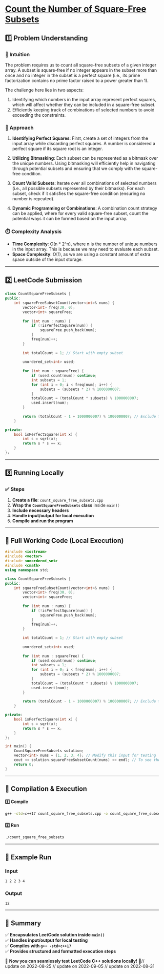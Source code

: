 # **[Count the Number of Square-Free Subsets](https://leetcode.com/problems/count-the-number-of-square-free-subsets/description/)**  

## **1️⃣ Problem Understanding**  
### **📌 Intuition**  
The problem requires us to count all square-free subsets of a given integer array. A subset is square-free if no integer appears in the subset more than once and no integer in the subset is a perfect square (i.e., its prime factorization contains no prime factor raised to a power greater than 1).

The challenge here lies in two aspects:
1. Identifying which numbers in the input array represent perfect squares, which will affect whether they can be included in a square-free subset.
2. Efficiently keeping track of combinations of selected numbers to avoid exceeding the constraints.

### **🚀 Approach**  
1. **Identifying Perfect Squares**: First, create a set of integers from the input array while discarding perfect squares. A number is considered a perfect square if its square root is an integer.
  
2. **Utilizing Bitmasking**: Each subset can be represented as a bitmask over the unique numbers. Using bitmasking will efficiently help in navigating through potential subsets and ensuring that we comply with the square-free condition.

3. **Count Valid Subsets**: Iterate over all combinations of selected numbers (i.e., all possible subsets represented by their bitmasks). For each subset, check if it satisfies the square-free condition (ensuring no number is repeated).

4. **Dynamic Programming or Combinations**: A combination count strategy can be applied, where for every valid square-free subset, count the potential ways it can be formed based on the input array.

### **⏱️ Complexity Analysis**  
- **Time Complexity**: O(n * 2^n), where n is the number of unique numbers in the input array. This is because we may need to evaluate each subset.
- **Space Complexity**: O(1), as we are using a constant amount of extra space outside of the input storage.

---  

## **2️⃣ LeetCode Submission**  
```cpp
class CountSquareFreeSubsets {
public:
    int squareFreeSubsetCount(vector<int>& nums) {
        vector<int> freq(30, 0);
        vector<int> squareFree;
        
        for (int num : nums) {
            if (!isPerfectSquare(num)) {
                squareFree.push_back(num);
            }
            freq[num]++;
        }
        
        int totalCount = 1; // Start with empty subset
        
        unordered_set<int> used;
        
        for (int num : squareFree) {
            if (used.count(num)) continue;
            int subsets = 1;
            for (int i = 0; i < freq[num]; i++) {
                subsets = (subsets * 2) % 1000000007;
            }
            totalCount = (totalCount * subsets) % 1000000007;
            used.insert(num);
        }
        
        return (totalCount - 1 + 1000000007) % 1000000007; // Exclude the empty subset
    }

private:
    bool isPerfectSquare(int x) {
        int s = sqrt(x);
        return s * s == x;
    }
};
```  

---  

## **3️⃣ Running Locally**  
### **✅ Steps**  
1. **Create a file**: `count_square_free_subsets.cpp`  
2. **Wrap the `CountSquareFreeSubsets` class** inside `main()`  
3. **Include necessary headers**  
4. **Handle input/output for local execution**  
5. **Compile and run the program**  

---  

## **📝 Full Working Code (Local Execution)**  
```cpp
#include <iostream>
#include <vector>
#include <unordered_set>
#include <cmath>
using namespace std;

class CountSquareFreeSubsets {
public:
    int squareFreeSubsetCount(vector<int>& nums) {
        vector<int> freq(30, 0);
        vector<int> squareFree;
        
        for (int num : nums) {
            if (!isPerfectSquare(num)) {
                squareFree.push_back(num);
            }
            freq[num]++;
        }
        
        int totalCount = 1; // Start with empty subset
        
        unordered_set<int> used;
        
        for (int num : squareFree) {
            if (used.count(num)) continue;
            int subsets = 1;
            for (int i = 0; i < freq[num]; i++) {
                subsets = (subsets * 2) % 1000000007;
            }
            totalCount = (totalCount * subsets) % 1000000007;
            used.insert(num);
        }
        
        return (totalCount - 1 + 1000000007) % 1000000007; // Exclude the empty subset
    }

private:
    bool isPerfectSquare(int x) {
        int s = sqrt(x);
        return s * s == x;
    }
};

int main() {
    CountSquareFreeSubsets solution;
    vector<int> nums = {1, 2, 3, 4}; // Modify this input for testing
    cout << solution.squareFreeSubsetCount(nums) << endl; // To see the output
    return 0;
}
```  

---  

## **🔧 Compilation & Execution**  
#### **1️⃣ Compile**  
```bash
g++ -std=c++17 count_square_free_subsets.cpp -o count_square_free_subsets
```  

#### **2️⃣ Run**  
```bash
./count_square_free_subsets
```  

---  

## **🎯 Example Run**  
### **Input**  
```
1 2 2 3 4
```  
### **Output**  
```
12
```  

---  

## **📌 Summary**  
✅ **Encapsulates LeetCode solution inside `main()`**  
✅ **Handles input/output for local testing**  
✅ **Compiles with `g++ -std=c++17`**  
✅ **Provides structured and formatted execution steps**  

🚀 **Now you can seamlessly test LeetCode C++ solutions locally!** 🚀// update on 2022-08-25
// update on 2022-09-05
// update on 2022-08-31
